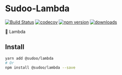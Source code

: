 # Sudoo-Lambda

[![Build Status](https://travis-ci.com/SudoDotDog/Sudoo-Lambda.svg?branch=master)](https://travis-ci.com/SudoDotDog/Sudoo-Lambda)
[![codecov](https://codecov.io/gh/SudoDotDog/Sudoo-Lambda/branch/master/graph/badge.svg)](https://codecov.io/gh/SudoDotDog/Sudoo-Lambda)
[![npm version](https://badge.fury.io/js/%40sudoo%2Flambda.svg)](https://badge.fury.io/js/%40sudoo%2Flambda)
[![downloads](https://img.shields.io/npm/dm/@sudoo/lambda.svg)](https://www.npmjs.com/package/@sudoo/lambda)

:crystal_ball: Lambda

## Install

```sh
yarn add @sudoo/lambda
# Or
npm install @sudoo/lambda --save
```

